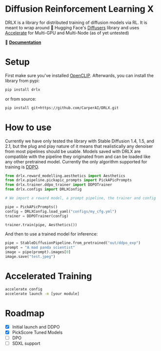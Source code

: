 # Diffusion Reinforcement Learning X

DRLX is a library for distributed training of diffusion models via RL. It is meant to wrap around 🤗 Hugging Face's [Diffusers](https://huggingface.co/docs/diffusers/) library and uses [Accelerate](https://huggingface.co/docs/accelerate/) for Multi-GPU and Multi-Node (as of yet untested)

📖 **[Documentation](https://DRLX.readthedocs.io)**

# Setup

First make sure you've installed [OpenCLIP](https://github.com/openai/CLIP.git). Afterwards, you can install the library from pypi:

```sh
pip install drlx
```

or from source:

```sh
pip install git+https://github.com/CarperAI/DRLX.git
```

# How to use

Currently we have only tested the library with Stable Diffusion 1.4, 1.5, and 2.1, but the plug and play nature of it means that realistically any denoiser from most pipelines should be usable. Models saved with DRLX are compatible with the pipeline they originated from and can be loaded like any other pretrained model. Currently the only algorithm supported for training is [DDPO](https://arxiv.org/abs/2305.13301).

```python
from drlx.reward_modelling.aesthetics import Aesthetics
from drlx.pipeline.pickapic_prompts import PickAPicPrompts
from drlx.trainer.ddpo_trainer import DDPOTrainer
from drlx.configs import DRLXConfig

# We import a reward model, a prompt pipeline, the trainer and config

pipe = PickAPicPrompts()
config = DRLXConfig.load_yaml("configs/my_cfg.yml")
trainer = DDPOTrainer(config)

trainer.train(pipe, Aesthetics())
```

And then to use a trained model for inference:

```python
pipe = StableDiffusionPipeline.from_pretrained("out/ddpo_exp")
prompt = "A mad panda scientist"
image = pipe(prompt).images[0]
image.save("test.jpeg")
```

# Accelerated Training

```bash
accelerate config
accelerate launch -m [your module]
```

# Roadmap  

- [x] Initial launch and DDPO
- [x] PickScore Tuned Models
- [ ] DPO
- [ ] SDXL support
